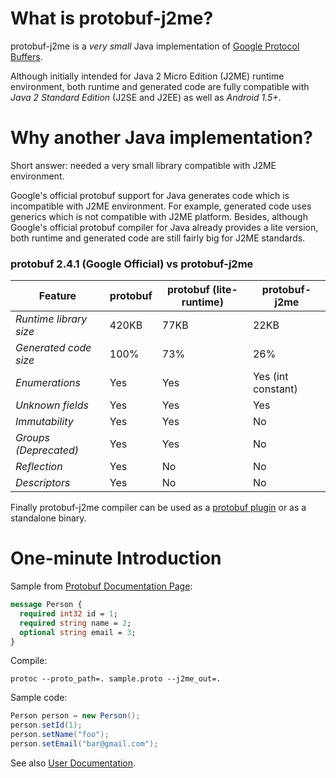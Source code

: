 # What is protobuf-j2me?

protobuf-j2me is a *very small* Java implementation of [Google Protocol Buffers](https://developers.google.com/protocol-buffers/).

Although initially intended for Java 2 Micro Edition (J2ME) runtime environment, both runtime and generated code are fully compatible with *Java 2 Standard Edition* (J2SE and J2EE) as well as *Android 1.5+*.

# Why another Java implementation?

Short answer: needed a very small library compatible with J2ME environment.

Google's official protobuf support for Java generates code which is incompatible with J2ME environment. For example, generated code uses generics which is not compatible with J2ME platform. Besides, although Google's official protobuf compiler for Java already provides a lite version, both runtime and generated code are still fairly big for J2ME standards.

### protobuf 2.4.1 (Google Official) vs protobuf-j2me

| Feature                | protobuf | protobuf (lite-runtime) | protobuf-j2me |
|------------------------|----------|--------------|---------------|
| *Runtime library size* |   420KB  |     77KB     |     22KB      |
| *Generated code size*  |   100%   |     73%      |     26%       |
| *Enumerations*         |   Yes    |     Yes      |     Yes (int constant)       |
| *Unknown fields*       |   Yes    |     Yes      |      Yes       |
| *Immutability*         |   Yes    |     Yes      |      No       |
| *Groups (Deprecated)*  |   Yes    |     Yes      |      No       |
| *Reflection*           |   Yes    |      No      |      No       |
| *Descriptors*          |   Yes    |      No      |      No       |

Finally protobuf-j2me compiler can be used as a [protobuf plugin](https://developers.google.com/protocol-buffers/docs/reference/other#plugins) or as a standalone binary.

# One-minute Introduction

Sample from [Protobuf Documentation Page](https://developers.google.com/protocol-buffers/docs/reference/java-generated):
```protobuf
message Person {
  required int32 id = 1;
  required string name = 2;
  optional string email = 3;
}
```

Compile:
```shell
protoc --proto_path=. sample.proto --j2me_out=.
```

Sample code:
```java
Person person = new Person();
person.setId(1);
person.setName("foo");
person.setEmail("bar@gmail.com");
```

See also [User Documentation](../../wiki/User-documentation).
